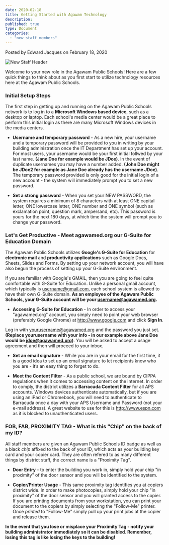 ```yaml
---
date: 2020-02-18
title: Getting Started with Agawam Technology
description:
published: true
type: Document
categories:
  - "new staff members"
---
```

Posted by Edward Jacques on February 18, 2020

![New Staff Header](https://github.com/Agawam-Technology/Technology-Website/blob/master/images/New%20Staff%20Graphic.png)

Welcome to your new role in the Agawam Public Schools!  Here are a few quick things to think about as you first start to utilize technology resources here at the Agawam Public Schools.

### Initial Setup Steps

The first step in getting up and running on the Agawam Public Schools network is to log in to a **Microsoft Windows based device**, such as a desktop or laptop.  Each school's media center would be a great place to perform this initial login as there are many Microsoft Windows devices in the media centers.

- **Username and temporary password** - As a new hire, your username and a temporary password will be provided to you in writing by your building administration once the IT Department has set up your account.  For most users, your username would be your first initial follwed by your last name.  **(Jane Doe for example would be JDoe)**.  In the event of duplicate usernames you may have a number added.  **(John Doe might be JDoe2 for example as Jane Doe already has the username JDoe)**.  The temporary password provided is only good for the initial login of a new account - the system will immediately prompt you to set a new password.

- **Set a strong password** - When you set your NEW PASSWORD, the system requires a minimum of 8 characters with at least ONE capital letter, ONE lowercase letter, ONE number and ONE symbol (such as exclamation point, question mark, ampersand, etc).  This password is yours for the next 180 days, at which time the system will prompt you to change your password.

### Let's Get Productive - Meet agawamed.org our G-Suite for Education Domain

The Agawam Public Schools utilizes **Google's G-Suite for Education** for **electronic mail** and **productivity applications** such as Google Docs, Sheets, Slides and Forms.  By setting up your network account, you will have also begun the process of setting up your G-Suite environment.

If you are familiar with Google's GMAIL, then you are going to feel quite comfortable with G-Suite for Education.  Unlike a personal gmail account, which typically is username@gmail.com, each school system is allowed to have their own G-Suite domain.  **As an employee of the Agawam Public Schools, your G-Suite account will be your username@agawamed.org.**

- **Accessing G-Suite for Education** - In order to access your "agawamed.org" account, you simply need to point your web browser (preferably Google Chrome) at http://www.google.com and click **Sign In**.

Log in with yourusername@agawamed.org and the password you just set.  **(Replace yourusername with your info - in our example above Jane Doe would be jdoe@agawamed.org)**.  You will be asked to accept a usage agreement and then will proceed to your inbox.
 - **Set an email signature** - While you are in your email for the first time, it is a good idea to set up an email signature to let recipients know who you are - it’s an easy thing to forget to do.
 
- **Meet the Content Filter** - As a public school, we are bound by CIPPA regulations when it comes to accessing content on the internet. In order to comply, the district utilizes a **Barracuda Content Filter** for all APS accounts.  Windows devices authenticate automatically, but if you are using an iPad or Chromebook, you will need to authenticate to Barracuda once a day with your APS Username and Password (not your e-mail address).  A great website to use for this is http://www.espn.com as it is blocked to unauthenticated users.

### FOB, FAB, PROXIMITY TAG - What is this "Chip" on the back of my ID?

All staff members are given an Agawam Public Schools ID badge as well as a black _chip_ affixed to the back of your ID, which acts as your building key card and your copier card.  They are often refered to as many different things by district staff, the correct name is a "Proximity Tag". 

- **Door Entry** - to enter the building you work in, simply hold your chip "in proximity" of the door sensor and you will be identified to the system.

- **Copier/Printer Usage** - This same proximity tag identifies you at copiers district wide.  In order to make photocopies, simply hold your chip "in proximity" of the door sensor and you will granted access to the copier.  If you are printing documents from your workstation, you can print your document to the copiers by simply selecting the "Follow-Me" printer.  Once _printed_ to "Follow-Me" simply pull up your print jobs at the copier and release them. 

**In the event that you lose or misplace your Proximity Tag - notify your building administrator immediately so it can be disabled.  Remember, losing this tag is like losing the keys to the building!**
